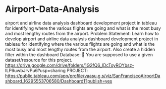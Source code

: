 # Airport-Data-Analysis
airport and airline data analysis dashboard development project in tableau for identifying where the various flights are going and what is the most busy and most lengthy routes from the airport.
Problem Statement:
Learn how to develop airport and airline data analysis dashboard development project in
tableau for identifying where the various flights are going and what is the most busy and
most lengthy routes from the airport. Also create a hidden filter within the dashboard
Database:
 You are supposed to use a given dataset/resource for this project.
https://drive.google.com/drive/folders/1G2fQ6_lDcToyROYbsz-
ILP6uwbJrvPu6?usp=sharing
PROJECT:
https://public.tableau.com/app/profile/vaasu.g.s/viz/SanFranciscoAirportDashboard_16295553706580/Dashboard1?publish=yes
